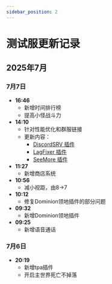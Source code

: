 ```yaml
---
sidebar_position: 2
---
```

# 测试服更新记录

## 2025年7月

### 7月7日
- **16:46**
  - 新增时间排行榜
  - 提高小怪战斗力
- **14:10**
  - 针对性能优化和群服链接
  - 更新内容：
    - [DiscordSRV 插件](https://modrinth.com/plugin/discordsrv?version=1.21.4&loader=folia)
    - [LagFixer 插件](https://modrinth.com/plugin/lagfixer?version=1.21.4&loader=folia)
    - [SeeMore 插件](https://modrinth.com/plugin/seemore?version=1.21.4&loader=folia)
- **11:27**
  - 新增商店系统
- **10:56**
  - 减小视距，由8→7
- **10:12**
  - 修复Dominion领地插件的部分问题
- **09:32**
  - 新增Dominion领地插件
- **09:25**
  - 新增语音通话

### 7月6日
- **20:19**
  - 新增tpa插件
  - 开启主世界死亡不掉落
